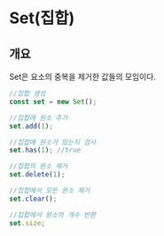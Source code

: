 # Set(집합)

## 개요

Set은 요소의 중복을 제거한 값들의 모임이다.

```javascript
//집합 생성
const set = new Set();

//집합에 원소 추가
set.add(1);

//집합에 원소가 있는지 검사
set.has(1); //true

//집합의 원소 제거
set.delete(1);

//집합에서 모든 원소 제거
set.clear();

//집합에서 원소의 개수 반환
set.size;
```

